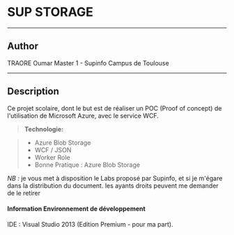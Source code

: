 SUP STORAGE
===================
----------

Author
-------------

TRAORE Oumar Master 1 - Supinfo Campus de Toulouse

----------

Description
-------------

Ce projet scolaire, dont le but est de réaliser un POC (Proof of concept) de l'utilisation de Microsoft Azure, avec le service WCF.

> **Technologie:**

> - Azure Blob Storage
> - WCF / JSON
> - Worker Role
> - Bonne Pratique : Azure Blob Storage 

*NB :* je vous met à disposition le Labs proposé par Supinfo, et si je m'égare dans la distribution du document. les ayants droits peuvent me demander de le retirer

#### Information Environnement de développement 

IDE : Visual Studio 2013 (Edition Premium - pour ma part).
